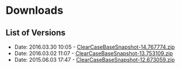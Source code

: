 # Downloads
 
## List of Versions
 
- Date: 2016.03.30 10:05 - [ClearCaseBaseSnapshot-14.767774.zip](https://github.com/Build-Plugins/build-clearcasebasesnapshot/releases/download/14.767774/ClearCaseBaseSnapshot-14.767774.zip)
- Date: 2016.03.02 11:07 - [ClearCaseBaseSnapshot-13.753109.zip](https://github.com/Build-Plugins/build-clearcasebasesnapshot/releases/download/13.753109/ClearCaseBaseSnapshot-13.753109.zip)
- Date: 2015.06.03 17:47 - [ClearCaseBaseSnapshot-12.673059.zip](https://github.com/Build-Plugins/build-clearcasebasesnapshot/releases/download/12.673059/ClearCaseBaseSnapshot-12.673059.zip)
